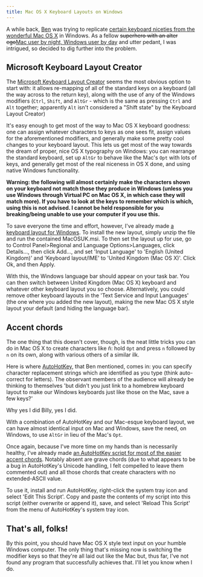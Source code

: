 ```yaml
---
title: Mac OS X Keyboard Layouts on Windows
---
```

A while back, [Ben][] was trying to replicate [certain keyboard niceties
from the wonderful Mac OS X][Ben typography] in Windows. As a fellow
<del>superhero with an alter ego</del><ins>Mac user by night, Windows
user by day</ins> and utter pedant, I was intrigued, so decided to dig
further into the problem.

[iBook Keyboard]: /images/posts/mac-os-x-keyboard-layouts-on-windows/keyboard.jpg
[Ben]: http://ben-ward.co.uk/
[Ben typography]: http://ben-ward.co.uk/journal/macosx_typography_on_windows/ "Ben Ward's post on Mac OS X Typography in Windows"

## Microsoft Keyboard Layout Creator

The [Microsoft Keyboard Layout Creator][msklc] seems the most obvious
option to start with: it allows re-mapping of all of the standard keys
on a keyboard (all the way across to the return key), along with the use
of any of the Windows modifiers (`Ctrl`, `Shift`, and `AltGr` - which is
the same as pressing `Ctrl` and `Alt` together; apparently `Alt` isn't
considered a "Shift state" by the Keyboard Layout Creator)

It's easy enough to get most of the way to Mac OS X keyboard goodness:
one can assign whatever characters to keys as one sees fit, assign
values for the aforementioned modifiers, and generally make some pretty
cool changes to your keyboard layout. This lets us get most of the way
towards the dream of proper, nice OS X typography on Windows: you can
rearrange the standard keyboard, set up `AltGr` to behave like the
Mac's `Opt` with lots of keys, and generally get most of the real
niceness in OS X done, and using native Windows functionality.

**Warning: the following will almost certainly make the characters
shown on your keyboard not match those they produce in Windows (unless
you use Windows through Virtual PC on Mac OS X, in which case they will
match more). If you have to look at the keys to remember which is
which, using this is not advised. I cannot be held responsible for you
breaking/being unable to use your computer if you use this.**

To save everyone the time and effort, however, I've already made [a
keyboard layout for Windows][macosuk keyboard]. To install the new
layout, simply unzip the file and run the contained MacOSUK.msi. To then
set the layout up for use, go to Control Panel>Regional and Language
Options>Languages, click Details..., then click Add..., and set 'Input
Language' to 'English (United Kingdom)' and 'Keyboard layout/IME' to
'United Kingdom (Mac OS X)'. Click Ok, and then Apply.

With this, the Windows language bar should appear on your task bar. You
can then switch between United Kingdom (Mac OS X) keyboard and whatever
other keyboard layout you so choose. Alternatively, you could remove
other keyboard layouts in the 'Text Service and Input Languages' (the
one where you added the new layout), making the new Mac OS X style
layout your default (and hiding the language bar).

## Accent chords

The one thing that this doesn't cover, though, is the neat little
tricks you can do in Mac OS X to create characters like ñ: hold `Opt`
and press `n` followed by `n` on its own, along with various others of
a similar ilk.

Here is where [AutoHotKey][], that Ben mentioned, comes in: you can
specify character replacement strings which are identified as you type
(think auto-correct for letters). The observant members of the audience
will already be thinking to themselves 'but didn't you just link to a
homebrew keyboard layout to make our Windows keyboards just like those
on the Mac, save a few keys?'

Why yes I did Billy, yes I did.

With a combination of AutoHotKey and our Mac-esque keyboard layout, we
can have almost identical input on Mac and Windows, save the need, on
Windows, to use `AltGr` in lieu of the Mac's `Opt`.

Once again, because I've more time on my hands than is necessarily
healthy, I've already made [an AutoHotKey script for most of the easier
accent chords][ahk chords]. Notably absent are grave chords (due to what
appears to be a bug in AutoHotKey's Unicode handling, I felt compelled
to leave them commented out) and all those chords that create characters
with no extended-ASCII value.

To use it, install and run AutoHotKey, right-click the system tray icon
and select 'Edit This Script'. Copy and paste the contents of my script
into this script (either overwrite or append it), save, and select
'Reload This Script' from the menu of AutoHotKey's system tray icon.

## That's all, folks!

By this point, you should have Mac OS X style text input on your humble
Windows computer. The only thing that's missing now is switching the
modifier keys so that they're all laid out like the Mac but, thus far,
I've not found any program that successfully achieves that. I'll let you
know when I do.

[msklc]: http://www.microsoft.com/globaldev/tools/msklc.mspx
[macosuk keyboard]: /files/posts/mac-os-x-keyboard-layouts-on-windows/MacOSUK.zip "Mac OS X keyboard layout for Windows"
[AutoHotKey]: http://www.autohotkey.com/
[ahk chords]: /files/posts/mac-os-x-keyboard-layouts-on-windows/AHKChords.txt "Mac OS X accent chords for AutoHotKey on Windows"
